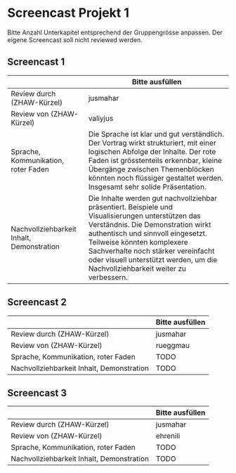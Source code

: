 ﻿# Screencast Projekt 1

Bitte Anzahl Unterkapitel entsprechend der Gruppengrösse anpassen. Der eigene Screencast soll nicht reviewed werden.

## Screencast 1

|       | Bitte ausfüllen |
|-------|-----------------|
| Review durch (ZHAW-Kürzel) |   jusmahar       |
| Review von (ZHAW-Kürzel) |    valiyjus        |
| Sprache, Kommunikation, roter Faden | Die Sprache ist klar und gut verständlich. Der Vortrag wirkt strukturiert, mit einer logischen Abfolge der Inhalte. Der rote Faden ist grösstenteils erkennbar, kleine Übergänge zwischen Themenblöcken könnten noch flüssiger gestaltet werden. Insgesamt sehr solide Präsentation. |
| Nachvollziehbarkeit Inhalt, Demonstration | Die Inhalte werden gut nachvollziehbar präsentiert. Beispiele und Visualisierungen unterstützen das Verständnis. Die Demonstration wirkt authentisch und sinnvoll eingesetzt. Teilweise könnten komplexere Sachverhalte noch stärker vereinfacht oder visuell unterstützt werden, um die Nachvollziehbarkeit weiter zu verbessern.|

## Screencast 2

|       | Bitte ausfüllen |
|-------|-----------------|
| Review durch (ZHAW-Kürzel) |    jusmahar        |
| Review von (ZHAW-Kürzel) |     rueggmau       |
| Sprache, Kommunikation, roter Faden | TODO |
| Nachvollziehbarkeit Inhalt, Demonstration | TODO |

## Screencast 3

|       | Bitte ausfüllen |
|-------|-----------------|
| Review durch (ZHAW-Kürzel) |     jusmahar       |
| Review von (ZHAW-Kürzel) |     ehrenili       |
| Sprache, Kommunikation, roter Faden | TODO |
| Nachvollziehbarkeit Inhalt, Demonstration | TODO |
